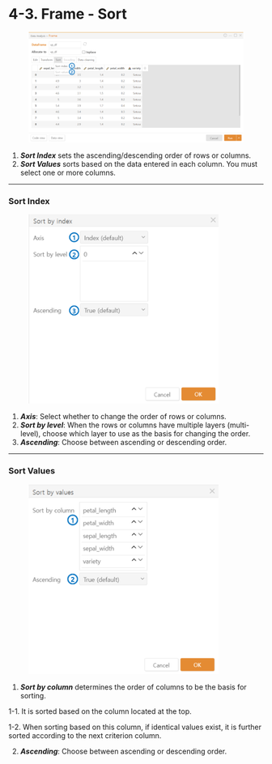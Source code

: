 # 4-3. Frame - Sort



<figure><img src="../../.gitbook/assets/image (1).png" alt=""><figcaption></figcaption></figure>

1. _**Sort Index**_ sets the ascending/descending order of rows or columns.
2. _**Sort Values**_ sorts based on the data entered in each column. You must select one or more columns.



***

### Sort Index



<figure><img src="../../.gitbook/assets/image (2).png" alt="" width="375"><figcaption></figcaption></figure>

1. _**Axis**_: Select whether to change the order of rows or columns.
2. _**Sort by level**_: When the rows or columns have multiple layers (multi-level), choose which layer to use as the basis for changing the order.
3. _**Ascending**_: Choose between ascending or descending order.



***

### Sort Values



<figure><img src="../../.gitbook/assets/image (3).png" alt="" width="375"><figcaption></figcaption></figure>

1. _**Sort by column**_ determines the order of columns to be the basis for sorting.

&#x20;       1-1. It is sorted based on the column located at the top.

&#x20;       1-2. When sorting based on this column, if identical values exist, it is further sorted according to the next criterion column.

2. _**Ascending**_: Choose between ascending or descending order.

